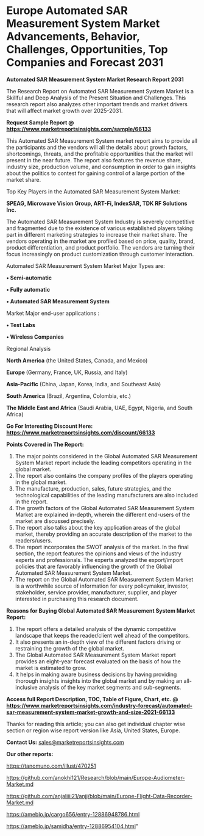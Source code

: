 # Europe Automated SAR Measurement System Market Advancements, Behavior, Challenges, Opportunities, Top Companies and Forecast 2031

<strong>Automated SAR Measurement System Market Research Report 2031</strong>

The Research Report on Automated SAR Measurement System Market is a Skillful and Deep Analysis of the Present Situation and Challenges. This research report also analyzes other important trends and market drivers that will affect market growth over 2025-2031.

<strong>Request Sample Report @ <a href=https://www.marketreportsinsights.com/sample/66133>https://www.marketreportsinsights.com/sample/66133</a></strong>

This Automated SAR Measurement System market report aims to provide all the participants and the vendors will all the details about growth factors, shortcomings, threats, and the profitable opportunities that the market will present in the near future. The report also features the revenue share, industry size, production volume, and consumption in order to gain insights about the politics to contest for gaining control of a large portion of the market share.

Top Key Players in the Automated SAR Measurement System Market:

<strong>SPEAG, Microwave Vision Group, ART-Fi, IndexSAR, TDK RF Solutions Inc.</strong>

The Automated SAR Measurement System Industry is severely competitive and fragmented due to the existence of various established players taking part in different marketing strategies to increase their market share. The vendors operating in the market are profiled based on price, quality, brand, product differentiation, and product portfolio. The vendors are turning their focus increasingly on product customization through customer interaction.

Automated SAR Measurement System Market Major Types are:

<strong>• Semi-automatic

• Fully automatic

• Automated SAR Measurement System</strong>

Market Major end-user applications :

<strong>• Test Labs

• Wireless Companies</strong>

Regional Analysis

</u><strong><b>North America</b></strong> (the United States, Canada, and Mexico)

<strong><b>Europe </b></strong>(Germany, France, UK, Russia, and Italy)

<strong><b>Asia-Pacific</b></strong> (China, Japan, Korea, India, and Southeast Asia)

<strong><b>South America</b></strong> (Brazil, Argentina, Colombia, etc.)

<strong><b>The Middle East and Africa</b></strong> (Saudi Arabia, UAE, Egypt, Nigeria, and South Africa)

<strong>Go For Interesting Discount Here: <a href=https://www.marketreportsinsights.com/discount/66133>https://www.marketreportsinsights.com/discount/66133</a></strong>

<strong>Points Covered in The Report:</strong>
<ol>
  <li>The major points considered in the Global Automated SAR Measurement System Market report include the leading competitors operating in the global market.</li>
  <li>The report also contains the company profiles of the players operating in the global market.</li>
  <li>The manufacture, production, sales, future strategies, and the technological capabilities of the leading manufacturers are also included in the report.</li>
  <li>The growth factors of the Global Automated SAR Measurement System Market are explained in-depth, wherein the different end-users of the market are discussed precisely.</li>
  <li>The report also talks about the key application areas of the global market, thereby providing an accurate description of the market to the readers/users.</li>
  <li>The report incorporates the SWOT analysis of the market. In the final section, the report features the opinions and views of the industry experts and professionals. The experts analyzed the export/import policies that are favorably influencing the growth of the Global Automated SAR Measurement System Market.</li>
  <li>The report on the Global Automated SAR Measurement System Market is a worthwhile source of information for every policymaker, investor, stakeholder, service provider, manufacturer, supplier, and player interested in purchasing this research document.</li>
</ol>
<strong>Reasons for Buying Global Automated SAR Measurement System Market Report:</strong>

<ol>
  <li>The report offers a detailed analysis of the dynamic competitive landscape that keeps the reader/client well ahead of the competitors.</li>
  <li>It also presents an in-depth view of the different factors driving or restraining the growth of the global market.</li>
  <li>The Global Automated SAR Measurement System Market report provides an eight-year forecast evaluated on the basis of how the market is estimated to grow.</li>
  <li>It helps in making aware business decisions by having providing thorough insights insights into the global market and by making an all-inclusive analysis of the key market segments and sub-segments.</li>
</ol>
<strong>Access full Report Description, TOC, Table of Figure, Chart, etc. @ <a href=https://www.marketreportsinsights.com/industry-forecast/automated-sar-measurement-system-market-growth-and-size-2021-66133>https://www.marketreportsinsights.com/industry-forecast/automated-sar-measurement-system-market-growth-and-size-2021-66133</a></strong>


Thanks for reading this article; you can also get individual chapter wise section or region wise report version like Asia, United States, Europe.

<strong>Contact Us:</strong>
sales@marketreportsinsights.com

<strong>Our other reports:</strong>

<a href=https://tanomuno.com/illust/470251>https://tanomuno.com/illust/470251</a>

<a href=https://github.com/anokhi121/Research/blob/main/Europe-Audiometer-Market.md>https://github.com/anokhi121/Research/blob/main/Europe-Audiometer-Market.md</a>

<a href=https://github.com/anjaliiii21/anjj/blob/main/Europe-Flight-Data-Recorder-Market.md>https://github.com/anjaliiii21/anjj/blob/main/Europe-Flight-Data-Recorder-Market.md</a>

<a href=https://ameblo.jp/cargo656/entry-12886948786.html>https://ameblo.jp/cargo656/entry-12886948786.html</a>

<a href=https://ameblo.jp/samidha/entry-12886954104.html>https://ameblo.jp/samidha/entry-12886954104.html</a>"
